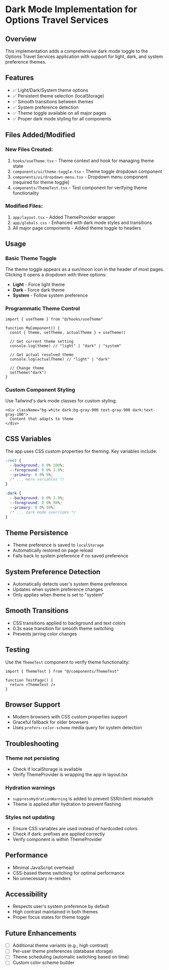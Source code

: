 # Dark Mode Implementation for Options Travel Services

## Overview
This implementation adds a comprehensive dark mode toggle to the Options Travel Services application with support for light, dark, and system preference themes.

## Features
- ✅ Light/Dark/System theme options
- ✅ Persistent theme selection (localStorage)
- ✅ Smooth transitions between themes
- ✅ System preference detection
- ✅ Theme toggle available on all major pages
- ✅ Proper dark mode styling for all components

## Files Added/Modified

### New Files Created:
1. `hooks/useTheme.tsx` - Theme context and hook for managing theme state
2. `components/ui/theme-toggle.tsx` - Theme toggle dropdown component
3. `components/ui/dropdown-menu.tsx` - Dropdown menu component (required for theme toggle)
4. `components/ThemeTest.tsx` - Test component for verifying theme functionality

### Modified Files:
1. `app/layout.tsx` - Added ThemeProvider wrapper
2. `app/globals.css` - Enhanced with dark mode styles and transitions
3. All major page components - Added theme toggle to headers

## Usage

### Basic Theme Toggle
The theme toggle appears as a sun/moon icon in the header of most pages. Clicking it opens a dropdown with three options:
- **Light** - Force light theme
- **Dark** - Force dark theme  
- **System** - Follow system preference

### Programmatic Theme Control
```tsx
import { useTheme } from "@/hooks/useTheme"

function MyComponent() {
  const { theme, setTheme, actualTheme } = useTheme()
  
  // Get current theme setting
  console.log(theme) // "light" | "dark" | "system"
  
  // Get actual resolved theme
  console.log(actualTheme) // "light" | "dark"
  
  // Change theme
  setTheme("dark")
}
```

### Custom Component Styling
Use Tailwind's dark mode classes for custom styling:

```tsx
<div className="bg-white dark:bg-gray-900 text-gray-900 dark:text-gray-100">
  Content that adapts to theme
</div>
```

## CSS Variables
The app uses CSS custom properties for theming. Key variables include:

```css
:root {
  --background: 0 0% 100%;
  --foreground: 0 0% 3.9%;
  --primary: 0 0% 9%;
  /* ... more variables */
}

.dark {
  --background: 0 0% 3.9%;
  --foreground: 0 0% 98%;
  --primary: 0 0% 98%;
  /* ... dark mode overrides */
}
```

## Theme Persistence
- Theme preference is saved to `localStorage`
- Automatically restored on page reload
- Falls back to system preference if no saved preference

## System Preference Detection
- Automatically detects user's system theme preference
- Updates when system preference changes
- Only applies when theme is set to "system"

## Smooth Transitions
- CSS transitions applied to background and text colors
- 0.3s ease transition for smooth theme switching
- Prevents jarring color changes

## Testing
Use the `ThemeTest` component to verify theme functionality:

```tsx
import { ThemeTest } from "@/components/ThemeTest"

function TestPage() {
  return <ThemeTest />
}
```

## Browser Support
- Modern browsers with CSS custom properties support
- Graceful fallback for older browsers
- Uses `prefers-color-scheme` media query for system detection

## Troubleshooting

### Theme not persisting
- Check if localStorage is available
- Verify ThemeProvider is wrapping the app in layout.tsx

### Hydration warnings
- `suppressHydrationWarning` is added to prevent SSR/client mismatch
- Theme is applied after hydration to prevent flashing

### Styles not updating
- Ensure CSS variables are used instead of hardcoded colors
- Check if dark: prefixes are applied correctly
- Verify component is within ThemeProvider

## Performance
- Minimal JavaScript overhead
- CSS-based theme switching for optimal performance
- No unnecessary re-renders

## Accessibility
- Respects user's system preference by default
- High contrast maintained in both themes
- Proper focus states for theme toggle

## Future Enhancements
- [ ] Additional theme variants (e.g., high contrast)
- [ ] Per-user theme preferences (database storage)
- [ ] Theme scheduling (automatic switching based on time)
- [ ] Custom color scheme builder